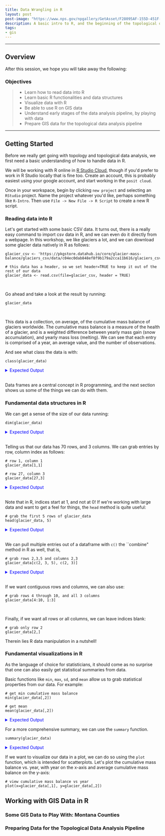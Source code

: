 ```yaml
---
title: Data Wrangling in R
layout: post
post-image: "https://www.nps.gov/npgallery/GetAsset/F28095AF-155D-451F-673713EBF5C09EE6/proxy/hires?"
description: A basic intro to R, and the beginning of the topological data analysis pipeline with GIS data from Glacier National Park
tags:
- gis
---
```


---
## Overview

After this session, we hope you will take away the following:

### Objectives
> - Learn how to read data into R
> - Learn basic R functionalities and data structures
> - Visualize data with R
> - Be able to use R on GIS data
> - Understand early stages of the data analysis pipeline, by playing with data
> - Prepare GIS data for the topological data analysis pipeline

---

## Getting Started

Before we really get going with topology and topological data analysis, 
we first need a basic understanding of how to handle data in R.

We will be working with R online in [R Studio Cloud](https://login.rstudio.cloud/),
though if you'd prefer to work in R Studio locally that is fine too. Create an account,
this is probably easiest using your google account, and start working in the `posit cloud`.

Once in your workspace, begin by clicking `new project` and selecting an `RStudio` project.
Name the project whatever you'd like, perhaps something like `R-Intro`. Then use
`File -> New File -> R Script` to create a new R script.

### Reading data into R

Let's get started with some basic CSV data. It turns out, there is a really easy command
to import csv data in R, and we can even do it directly from a webpage.
In this workshop, we like glaciers a lot,
and we can download some glacier data natively in R as follows:

```
glacier_csv <- 'https://pkgstore.datahub.io/core/glacier-mass-balance/glaciers_csv/data/c04ec0dab848ef8f9b179a2cca11b616/glaciers_csv.csv'

# this data has a header, so we set header=TRUE to keep it out of the rest of our data
glacier_data <- read.csv(file=glacier_csv, header = TRUE)

```
</br>


Go ahead and take a look at the result by running:

```
glacier_data
```
</br>


This data is a collection, on average, of the cumulative mass balance of glaciers worldwide.
The cumulative mass balance is a measure of the health of a glacier, and is a weighted difference
between yearly mass gain (snow accumulation), and yearly mass loss (melting).
We can see that each entry is comprised of a year, an average value, and the number of observations. 

And see what class the data is with:

```
class(glacier_data)
```

<details style="color:blue">
<summary>Expected Output</summary>
<br>
<pre style="background-color:lightblue">
<code>
> glacier_data <- read.csv(file=glacier_csv, header = TRUE)
> glacier_data
   Year Mean.cumulative.mass.balance Number.of.observations
1  1945                        0.000                     NA
2  1946                       -1.130                      1
3  1947                       -3.190                      1
4  1948                       -3.190                      1
5  1949                       -3.820                      3
6  1950                       -4.887                      3
7  1951                       -5.217                      3
8  1952                       -5.707                      3
9  1953                       -6.341                      7
10 1954                       -6.825                      6
11 1955                       -6.575                      7
12 1956                       -6.814                      7
13 1957                       -6.989                      9
14 1958                       -7.693                      9
15 1959                       -8.325                     11
16 1960                       -8.688                     14
17 1961                       -8.935                     15
18 1962                       -9.109                     20
19 1963                       -9.567                     22
20 1964                       -9.699                     22
21 1965                       -9.298                     24
22 1966                       -9.436                     27
23 1967                       -9.303                     29
24 1968                       -9.219                     31
25 1969                       -9.732                     31
26 1970                      -10.128                     32
27 1971                      -10.288                     32
28 1972                      -10.441                     32
29 1973                      -10.538                     32
30 1974                      -10.613                     32
31 1975                      -10.534                     33
32 1976                      -10.633                     35
33 1977                      -10.682                     37
34 1978                      -10.754                     37
35 1979                      -11.127                     37
36 1980                      -11.318                     36
37 1981                      -11.394                     35
38 1982                      -11.849                     36
39 1983                      -11.846                     37
40 1984                      -11.902                     37
41 1985                      -12.238                     37
42 1986                      -12.782                     37
43 1987                      -12.795                     37
44 1988                      -13.260                     37
45 1989                      -13.343                     37
46 1990                      -13.687                     37
47 1991                      -14.255                     37
48 1992                      -14.501                     36
49 1993                      -14.695                     37
50 1994                      -15.276                     37
51 1995                      -15.486                     37
52 1996                      -15.890                     37
53 1997                      -16.487                     37
54 1998                      -17.310                     37
55 1999                      -17.697                     37
56 2000                      -17.727                     37
57 2001                      -18.032                     37
58 2002                      -18.726                     37
59 2003                      -19.984                     37
60 2004                      -20.703                     37
61 2005                      -21.405                     37
62 2006                      -22.595                     37
63 2007                      -23.255                     37
64 2008                      -23.776                     37
65 2009                      -24.459                     37
66 2010                      -25.158                     37
67 2011                      -26.294                     37
68 2012                      -26.930                     36
69 2013                      -27.817                     31
70 2014                      -28.652                     24
> class(glacier_data)
[1] "data.frame"
</code>
</pre>
</details>
</br>


Data frames are a central concept in R programming, and the next section shows us some of the things
we can do with them.


### Fundamental data structures in R

We can get a sense of the size of our data running:

```
dim(glacier_data)
```

<details>
<summary style="color:blue">Expected Output</summary>
<br>
<pre style="background-color:lightblue">
<code>
> dim(glacier_data)
[1] 70  3
</code>
</pre>
</details>
</br>


Telling us that our data has 70 rows, and 3 columns. We can grab
entries by row, column index as follows:

```
# row 1, column 1
glacier_data[1,1]

# row 27, column 3
glacier_data[27,3]
```
<details>
<summary style="color:blue">Expected Output</summary>
<br>
<pre style="background-color:lightblue">
<code>
> glacier_data[1,1]
[1] 1945
> # row 27, column 3
> glacier_data[27,3]
[1] 32
</code>
</pre>
</details>
</br>


Note that in R, indices start at 1, and not at 0!
If we're working with large data and want to get a feel for things, the
`head` method is quite useful:

```
# grab the first 5 rows of glacier_data
head(glacier_data, 5)
```

<details>
<summary style="color:blue">Expected Output</summary>
<br>
<pre style="background-color:lightblue">
<code>
> head(glacier_data, 5)
  Year Mean.cumulative.mass.balance Number.of.observations
1 1945                         0.00                     NA
2 1946                        -1.13                      1
3 1947                        -3.19                      1
4 1948                        -3.19                      1
5 1949                        -3.82                      3
</code>
</pre>
</details>
</br>


We can pull multiple entries out
of a dataframe with `c()` the ``combine" method in R as well, that is,

```
# grab rows 2,3,5 and columns 2,3
glacier_data[c(2, 3, 5), c(2, 3)]
```

<details>
<summary style="color:blue">Expected Output</summary>
<br>
<pre style="background-color:lightblue">
<code>
> glacier_data[c(2, 3, 5), c(2, 3)]
  Mean.cumulative.mass.balance Number.of.observations
2                        -1.13                      1
3                        -3.19                      1
5                        -3.82                      3
</code>
</pre>
</details>
</br>


If we want contiguous rows and columns, we can also use:

```
# grab rows 4 through 10, and all 3 columns
glacier_data[4:10, 1:3]
```
</br>

Finally, if we want all rows or all columns,
we can leave indices blank:

```
# grab only row 2
glacier_data[2,]
```

Therein lies R data manipulation in a nutshell!

### Fundamental visualizations in R

As the language of choice for statisticians, it should come as no surprise that one can also
easily get statistical summaries from data.

Basic functions like `min`, `max`, `sd`, and `mean` allow us to grab statistical properties from our
data. For example:

```
# get min cumulative mass balance
min(glacier_data[,2])

# get mean
mean(glacier_data[,2])
```

<details>
<summary style="color:blue">Expected Output</summary>
<br>
<pre style="background-color:lightblue">
<code>
> min(glacier_data[,2])
[1] -28.652
> mean(glacier_data[,2])
[1] -12.84216
</code>
</pre>
</details>


For a more comprehensive summary, we can use the `summary` function.

```
summary(glacier_data)
```

<details>
<summary style="color:blue">Expected Output</summary>
<br>
<pre style="background-color:lightblue">
<code>
> summary(glacier_data)
      Year      Mean.cumulative.mass.balance Number.of.observations
 Min.   :1945   Min.   :-28.652              Min.   : 1.00         
 1st Qu.:1962   1st Qu.:-16.338              1st Qu.:22.00         
 Median :1980   Median :-11.223              Median :36.00         
 Mean   :1980   Mean   :-12.842              Mean   :27.75         
 3rd Qu.:1997   3rd Qu.: -9.136              3rd Qu.:37.00         
 Max.   :2014   Max.   :  0.000              Max.   :37.00         
                                             NA's   :1  
</code>
</pre>
</details>

If we want to visualize our data in a plot, we can do so using the `plot`
function, which is intended for scatterplots. Let's plot
the cumulative mass balance vs. year, with year on the x-axis and 
average cumulative mass balance on the y-axis:

```
# view cumulative mass balance vs year
plot(x=glacier_data[,1], y=glacier_data[,2])
```



## Working with GIS Data in R

### Some GIS Data to Play With: Montana Counties


### Preparing Data for the Topological Data Analysis Pipeline

